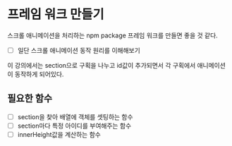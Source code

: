 # 프레임 워크 만들기

스크롤 애니메이션을 처리하는 npm package 프레임 워크를 만들면 좋을 것 같다.

- [ ] 일단 스크롤 애니메이션 동작 원리를 이해해보기

이 강의에서는 section으로 구획을 나누고 id값이 추가되면서 각 구획에서 애니메이션이 동작하게 되어있다.

## 필요한 함수

- [ ] section을 찾아 배열에 객체를 셋팅하는 함수
- [ ] section마다 특정 아이디를 부여해주는 함수
- [ ] innerHeight값을 계산하는 함수
